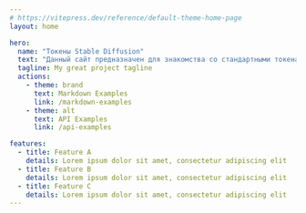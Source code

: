 ```yaml
---
# https://vitepress.dev/reference/default-theme-home-page
layout: home

hero:
  name: "Токены Stable Diffusion"
  text: "Данный сайт предназначен для знакомства со стандартными токенами, которые вы можете найти в большинстве моделей для Stable Diffusion"
  tagline: My great project tagline
  actions:
    - theme: brand
      text: Markdown Examples
      link: /markdown-examples
    - theme: alt
      text: API Examples
      link: /api-examples

features:
  - title: Feature A
    details: Lorem ipsum dolor sit amet, consectetur adipiscing elit
  - title: Feature B
    details: Lorem ipsum dolor sit amet, consectetur adipiscing elit
  - title: Feature C
    details: Lorem ipsum dolor sit amet, consectetur adipiscing elit
---
```


